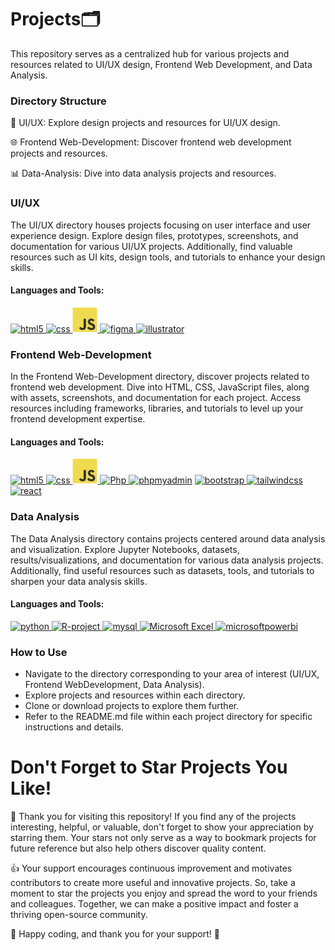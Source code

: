 <h1 align="Left"> Projects🗂️</h1>
This repository serves as a centralized hub for various projects and resources related to UI/UX design, Frontend Web Development, and Data Analysis.

<h3 align="left">Directory Structure</h3>

🎨 UI/UX: Explore design projects and resources for UI/UX design.

🌐 Frontend Web-Development: Discover frontend web development projects and resources.

📊 Data-Analysis: Dive into data analysis projects and resources.

<h3 align="left">UI/UX</h3> 
The UI/UX directory houses projects focusing on user interface and user experience design. Explore design files, prototypes, screenshots, and documentation for various UI/UX projects. Additionally, find valuable resources such as UI kits, design tools, and tutorials to enhance your design skills.

<h4 align="left">Languages and Tools:</h4>
<p><a href="https://www.w3schools.com/html/default.asp" target="blank" rel="noreferrer"> <img src="https://www.vectorlogo.zone/logos/w3_html5/w3_html5-icon.svg" alt="html5" width="40" height="40"/> </a> <a href="https://www.w3schools.com/css/default.asp" target="_blank" rel="noreferrer"> <img src="https://www.vectorlogo.zone/logos/w3_css/w3_css-icon.svg" alt="css" width="40" height="40"/><a href="https://developer.mozilla.org/en-US/docs/Web/JavaScript" target="blank" rel="noreferrer"> <img src="https://raw.githubusercontent.com/devicons/devicon/master/icons/javascript/javascript-original.svg" alt="javascript" width="40" height="40"/> </a>  </a><a href="https://www.figma.com/" target="blank" rel="noreferrer"> <img src="https://www.vectorlogo.zone/logos/figma/figma-icon.svg" alt="figma" width="40" height="40"/> </a>  <a href="https://www.adobe.com/in/products/illustrator.html" target="blank" rel="noreferrer"> <img src="https://www.vectorlogo.zone/logos/adobe_illustrator/adobe_illustrator-icon.svg" alt="illustrator" width="40" height="40"/></a></p>

<h3 align="left">Frontend Web-Development</h3> 
In the Frontend Web-Development directory, discover projects related to frontend web development. Dive into HTML, CSS, JavaScript files, along with assets, screenshots, and documentation for each project. Access resources including frameworks, libraries, and tutorials to level up your frontend development expertise.

<h4 align="left">Languages and Tools:</h4>
<p></p><a href="https://www.w3schools.com/html/default.asp" target="blank" rel="noreferrer"> <img src="https://www.vectorlogo.zone/logos/w3_html5/w3_html5-icon.svg" alt="html5" width="40" height="40"/> </a> <a href="https://www.w3schools.com/css/default.asp" target="_blank" rel="noreferrer"> <img src="https://www.vectorlogo.zone/logos/w3_css/w3_css-icon.svg" alt="css" width="40" height="40"/></a><a href="https://developer.mozilla.org/en-US/docs/Web/JavaScript" target="blank" rel="noreferrer"> <img src="https://raw.githubusercontent.com/devicons/devicon/master/icons/javascript/javascript-original.svg" alt="javascript" width="40" height="40"/></a><a href="https://www.php.net/" target="_blank" rel="noreferrer"> <img src="https://www.vectorlogo.zone/logos/php/php-horizontal.svg" alt="Php" width="40" height="40"/></a><a href="https://www.phpmyadmin.net/" target="blank" rel="noreferrer"> <img src="https://www.vectorlogo.zone/logos/phpmyadmin/phpmyadmin-ar21.svg" alt="phpmyadmin" width="40" height="40"/></a> <a href="https://getbootstrap.com" target="blank" rel="noreferrer"> <img src="https://www.vectorlogo.zone/logos/getbootstrap/getbootstrap-icon.svg" alt="bootstrap" width="40" height="40"/> <a href="https://tailwindcss.com/" target="blank" rel="noreferrer"> <img src="https://www.vectorlogo.zone/logos/tailwindcss/tailwindcss-icon.svg" alt="tailwindcss" width="40" height="40"/></a>  <a href="https://react.dev/" target="blank" rel="noreferrer"> <img src="https://www.vectorlogo.zone/logos/reactjs/reactjs-icon.svg" alt="react" width="40" height="40"/></a></p>

<h3 align="left">Data Analysis</h3> 
The Data Analysis directory contains projects centered around data analysis and visualization. Explore Jupyter Notebooks, datasets, results/visualizations, and documentation for various data analysis projects. Additionally, find useful resources such as datasets, tools, and tutorials to sharpen your data analysis skills.

<h4 align="left">Languages and Tools:</h4>
<p><a href="https://www.python.org/" target="blank" rel="noreferrer"> <img src="https://www.vectorlogo.zone/logos/python/python-icon.svg" alt="python" width="40" height="40"/> </a> <a href="https://www.r-project.org/" target="_blank" rel="noreferrer"> <img src="https://www.vectorlogo.zone/logos/r-project/r-project-icon.svg" alt="R-project" width="40" height="40"/></a><a href="https://www.mysql.com/" target="blank" rel="noreferrer"> <img src="https://www.vectorlogo.zone/logos/mysql/mysql-horizontal.svg" alt="mysql" width="40" height="40"/> </a><a href="https://www.microsoft.com/en-us/microsoft-365/excel" target="blank" rel="noreferrer"> <img src=
"https://www.vectorlogo.zone/logos/microsoft/microsoft-icon.svg" alt="Microsoft Excel" width="40" height="40"/> </a>  <a href="https://powerbi.microsoft.com/" target="blank" rel="noreferrer"> <img src="https://www.vectorlogo.zone/logos/microsoft_powerbi/microsoft_powerbi-icon.svg" alt="microsoftpowerbi" width="40" height="40"/></a>
<h3 align="left">How to Use</h3> 
<ul>
  <li>Navigate to the directory corresponding to your area of interest (UI/UX, Frontend WebDevelopment, Data Analysis).</li>
  <li>Explore projects and resources within each directory.</li>
  <li>Clone or download projects to explore them further.</li>
  <li>Refer to the README.md file within each project directory for specific instructions and details.</li>
</ul>

<h1><b>Don't Forget to Star Projects You Like!</b></h1>

🌟 Thank you for visiting this repository! If you find any of the projects interesting, helpful, or valuable, don't forget to show your appreciation by starring them. Your stars not only serve as a way to bookmark projects for future reference but also help others discover quality content.

👍 Your support encourages continuous improvement and motivates contributors to create more useful and innovative projects. So, take a moment to star the projects you enjoy and spread the word to your friends and colleagues. Together, we can make a positive impact and foster a thriving open-source community.

🚀 Happy coding, and thank you for your support! 🌟
